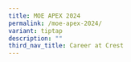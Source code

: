 ```yaml
---
title: MOE APEX 2024
permalink: /moe-apex-2024/
variant: tiptap
description: ""
third_nav_title: Career at Crest
---
```

